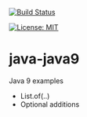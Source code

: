 [![Build Status](https://travis-ci.org/claudioaltamura/java-java9.svg?branch=master)](https://travis-ci.org/claudioaltamura/java-java9)

[![License: MIT](https://img.shields.io/badge/License-MIT-yellow.svg)](https://opensource.org/licenses/MIT)

# java-java9
Java 9 examples

* List.of(..)
* Optional additions